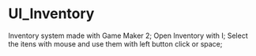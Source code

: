 # UI_Inventory
Inventory system made with Game Maker 2;
Open Inventory with I;
Select the itens with mouse and use them with left button click or space;
